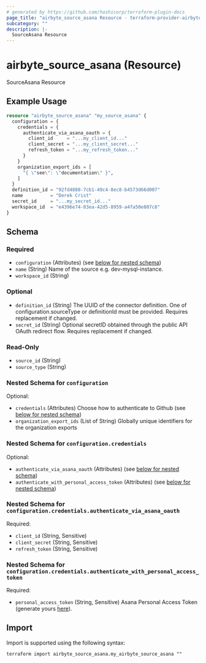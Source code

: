 ```yaml
---
# generated by https://github.com/hashicorp/terraform-plugin-docs
page_title: "airbyte_source_asana Resource - terraform-provider-airbyte"
subcategory: ""
description: |-
  SourceAsana Resource
---
```


# airbyte_source_asana (Resource)

SourceAsana Resource

## Example Usage

```terraform
resource "airbyte_source_asana" "my_source_asana" {
  configuration = {
    credentials = {
      authenticate_via_asana_oauth = {
        client_id     = "...my_client_id..."
        client_secret = "...my_client_secret..."
        refresh_token = "...my_refresh_token..."
      }
    }
    organization_export_ids = [
      "{ \"see\": \"documentation\" }",
    ]
  }
  definition_id = "92fd4888-7cb1-49c4-8ec8-b4573d66d007"
  name          = "Derek Crist"
  secret_id     = "...my_secret_id..."
  workspace_id  = "e4396e74-03ea-42d5-8959-a4fa50e807c8"
}
```

<!-- schema generated by tfplugindocs -->
## Schema

### Required

- `configuration` (Attributes) (see [below for nested schema](#nestedatt--configuration))
- `name` (String) Name of the source e.g. dev-mysql-instance.
- `workspace_id` (String)

### Optional

- `definition_id` (String) The UUID of the connector definition. One of configuration.sourceType or definitionId must be provided. Requires replacement if changed.
- `secret_id` (String) Optional secretID obtained through the public API OAuth redirect flow. Requires replacement if changed.

### Read-Only

- `source_id` (String)
- `source_type` (String)

<a id="nestedatt--configuration"></a>
### Nested Schema for `configuration`

Optional:

- `credentials` (Attributes) Choose how to authenticate to Github (see [below for nested schema](#nestedatt--configuration--credentials))
- `organization_export_ids` (List of String) Globally unique identifiers for the organization exports

<a id="nestedatt--configuration--credentials"></a>
### Nested Schema for `configuration.credentials`

Optional:

- `authenticate_via_asana_oauth` (Attributes) (see [below for nested schema](#nestedatt--configuration--credentials--authenticate_via_asana_oauth))
- `authenticate_with_personal_access_token` (Attributes) (see [below for nested schema](#nestedatt--configuration--credentials--authenticate_with_personal_access_token))

<a id="nestedatt--configuration--credentials--authenticate_via_asana_oauth"></a>
### Nested Schema for `configuration.credentials.authenticate_via_asana_oauth`

Required:

- `client_id` (String, Sensitive)
- `client_secret` (String, Sensitive)
- `refresh_token` (String, Sensitive)


<a id="nestedatt--configuration--credentials--authenticate_with_personal_access_token"></a>
### Nested Schema for `configuration.credentials.authenticate_with_personal_access_token`

Required:

- `personal_access_token` (String, Sensitive) Asana Personal Access Token (generate yours <a href="https://app.asana.com/0/developer-console">here</a>).

## Import

Import is supported using the following syntax:

```shell
terraform import airbyte_source_asana.my_airbyte_source_asana ""
```
